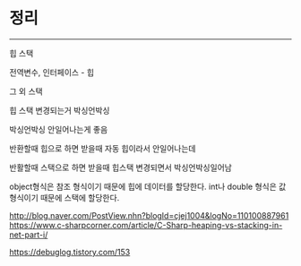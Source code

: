 # 정리
---
힙 스택

전역변수, 인터페이스 - 힙

그 외 스택

힙 스택 변경되는거 박싱언박싱

박싱언박싱 안일어나는게 좋음

반환할때 힙으로 하면 받을때 자동 힙이라서 안일어나는데

반활할때 스택으로 하면 받을때 힙스택 변경되면서 박싱언박싱일어남

object형식은 참조 형식이기 때문에 힙에 데이터를 할당한다.
int나 double 형식은 값 형식이기 때문에 스택에 할당한다.

http://blog.naver.com/PostView.nhn?blogId=cjej1004&logNo=110100887961
https://www.c-sharpcorner.com/article/C-Sharp-heaping-vs-stacking-in-net-part-i/

https://debuglog.tistory.com/153